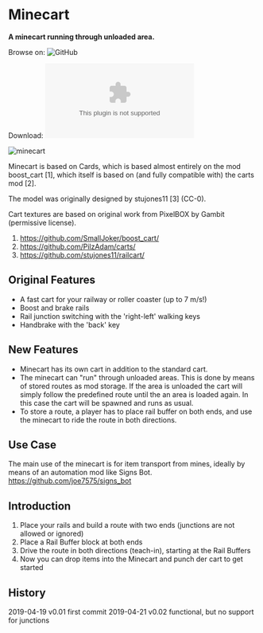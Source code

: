 Minecart
========

**A minecart running through unloaded area.**


Browse on: ![GitHub](https://github.com/joe7575/minecart)

Download: ![GitHub](https://github.com/joe7575/minecart/archive/master.zip)

![minecart](https://github.com/joe7575/minecart/blob/master/screenshot.png)


Minecart is based on Cards, which is
based almost entirely on the mod boost_cart [1], which
itself is based on (and fully compatible with) the carts mod [2].

The model was originally designed by stujones11 [3] (CC-0).

Cart textures are based on original work from PixelBOX by Gambit (permissive
license).


1. https://github.com/SmallJoker/boost_cart/
2. https://github.com/PilzAdam/carts/
3. https://github.com/stujones11/railcart/


Original Features
-----------------
- A fast cart for your railway or roller coaster (up to 7 m/s!)
- Boost and brake rails
- Rail junction switching with the 'right-left' walking keys
- Handbrake with the 'back' key

New Features
------------
- Minecart has its own cart in addition to the standard cart.
- The minecart can "run" through unloaded areas. This is done by 
  means of stored routes as mod storage. If the area is unloaded
  the cart will simply follow the predefined route until the an
  area is loaded again. In this case the cart will be spawned and
  runs as usual.
- To store a route, a player has to place rail buffer on both ends,
  and use the minecart to ride the route in both directions.

Use Case
--------
The main use of the minecart is for item transport from mines,
ideally by means of an automation mod like Signs Bot.
https://github.com/joe7575/signs_bot

Introduction
------------

1. Place your rails and build a route with two ends (junctions are not allowed or ignored)
2. Place a Rail Buffer block at both ends
3. Drive the route in both directions (teach-in), starting at the Rail Buffers
4. Now you can drop items into the Minecart and punch der cart to get started

History
-------

2019-04-19  v0.01  first commit
2019-04-21  v0.02  functional, but no support for junctions
